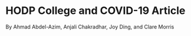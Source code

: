 # HODP College and COVID-19 Article
By Ahmad Abdel-Azim, Anjali Chakradhar, Joy Ding, and Clare Morris
